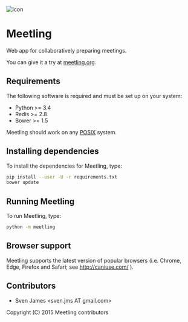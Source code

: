 ![Icon](https://raw.githubusercontent.com/NoyaInRain/meetling/master/meetling/res/static/images/favicon.png)

# Meetling

Web app for collaboratively preparing meetings.

You can give it a try at [meetling.org](http://meetling.org/).

## Requirements

The following software is required and must be set up on your system:

* Python >= 3.4
* Redis >= 2.8
* Bower >= 1.5

Meetling should work on any [POSIX](https://en.wikipedia.org/wiki/POSIX) system.

## Installing dependencies

To install the dependencies for Meetling, type:

```sh
pip install --user -U -r requirements.txt
bower update
```

## Running Meetling

To run Meetling, type:

```sh
python -m meetling
```

## Browser support

Meetling supports the latest version of popular browsers (i.e. Chrome, Edge, Firefox and Safari; see
http://caniuse.com/ ).

## Contributors

* Sven James &lt;sven.jms AT gmail.com>

Copyright (C) 2015 Meetling contributors
